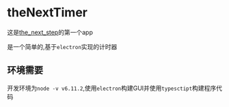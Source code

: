 # theNextTimer

这是[the_next_step](https://github.com/findNextStep)的第一个app

是一个简单的,基于`electron`实现的计时器

## 环境需要

开发环境为`node -v v6.11.2`,使用`electron`构建GUI并使用`typesctipt`构建程序代码